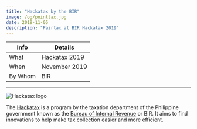 ```yaml
---
title: "Hackatax by the BIR"
image: /og/pointtax.jpg
date: 2019-11-05
description: "Fairtax at BIR Hackatax 2019"
---
```




Info | Details 
--- | ---
What | Hackatax 2019
When | November 2019
By Whom | BIR
---


![Hackatax logo](https://sorasystem.sirv.com/logos/hackatax800.jpg)

The [Hackatax](http://www.hackatax.ph) is a program by the taxation department of the Philippine government known as the [Bureau of Internal Revenue](https://www.bir.gov.ph) or BIR. It aims to find innovations to help make tax collection easier and more efficient. 

